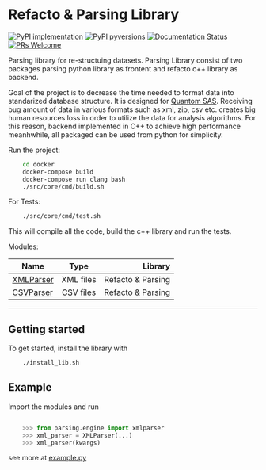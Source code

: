 
# Refacto & Parsing Library

[![PyPI implementation](https://img.shields.io/pypi/implementation/ansicolortags.svg)](https://pypi.python.org/pypi/ansicolortags/)
[![PyPI pyversions](https://img.shields.io/pypi/pyversions/ansicolortags.svg)](https://pypi.python.org/pypi/ansicolortags/)
[![Documentation Status](https://readthedocs.org/projects/ansicolortags/badge/?version=latest)](http://ansicolortags.readthedocs.io/?badge=latest)
[![PRs Welcome](https://img.shields.io/badge/PRs-welcome-brightgreen.svg?style=flat-square)](http://makeapullrequest.com)



Parsing library for re-structuing datasets. Parsing Library consist of two packages parsing python library as frontent and refacto c++ library as backend.

Goal of the project is to decrease the time needed to format data into standarized database structure. It is designed for [Quantom SAS](https://quantom.solar/fr/). 
Receiving bug amount of data in various formats such as xml, zip, csv etc. creates big human resources loss in order to utilize the data for analysis algorithms. For this reason, backend implemented in C++ to achieve high performance meanhwhile, all packaged can be used from python for simplicity.

Run the project:

```sh
    cd docker
    docker-compose build
    docker-compose run clang bash
    ./src/core/cmd/build.sh
```

For Tests:
```sh
    ./src/core/cmd/test.sh 
```

This will compile all the code, build the c++ library and run the tests.




Modules:


| Name          | Type           | Library
| ------------- |:-------------:|-------------:|
| [XMLParser](https://github.com/sanoguzhan/refacto/blob/xmlparser/src/core/include/xmlparser.hpp)    |  XML files       | Refacto & Parsing
| [CSVParser](https://github.com/sanoguzhan/refacto/blob/xmlparser/src/core/include/csvparser.hpp)     | CSV files      |   Refacto & Parsing 


------
## Getting started


To get started, install the library with 

```sh
    ./install_lib.sh
```
  

## Example 


Import the modules and run

```python

    >>> from parsing.engine import xmlparser
    >>> xml_parser = XMLParser(...)
    >>> xml_parser(kwargs)

```

see more at [example.py](https://github.com/sanoguzhan/refacto/blob/xmlparser/example.py)